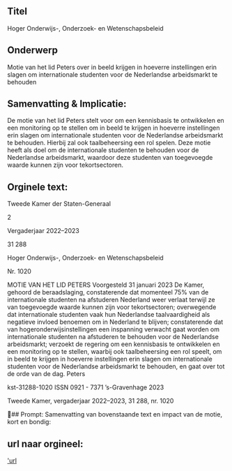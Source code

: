 ## Titel
Hoger Onderwijs-, Onderzoek- en Wetenschapsbeleid
## Onderwerp
Motie van het lid Peters over in beeld krijgen in hoeverre instellingen erin slagen om internationale studenten voor de Nederlandse arbeidsmarkt te behouden 
## Samenvatting & Implicatie:

De motie van het lid Peters stelt voor om een kennisbasis te ontwikkelen en een monitoring op te stellen om in beeld te krijgen in hoeverre instellingen erin slagen om internationale studenten voor de Nederlandse arbeidsmarkt te behouden. Hierbij zal ook taalbeheersing een rol spelen. Deze motie heeft als doel om de internationale studenten te behouden voor de Nederlandse arbeidsmarkt, waardoor deze studenten van toegevoegde waarde kunnen zijn voor tekortsectoren.
## Orginele text:


Tweede Kamer der Staten-Generaal

2

Vergaderjaar 2022–2023

31 288

Hoger Onderwijs-, Onderzoek- en
Wetenschapsbeleid

Nr. 1020

MOTIE VAN HET LID PETERS
Voorgesteld 31 januari 2023
De Kamer,
gehoord de beraadslaging,
constaterende dat momenteel 75% van de internationale studenten na
afstuderen Nederland weer verlaat terwijl ze van toegevoegde waarde
kunnen zijn voor tekortsectoren;
overwegende dat internationale studenten vaak hun Nederlandse
taalvaardigheid als negatieve invloed benoemen om in Nederland te
blijven;
constaterende dat van hogeronderwijsinstellingen een inspanning
verwacht gaat worden om internationale studenten na afstuderen te
behouden voor de Nederlandse arbeidsmarkt;
verzoekt de regering om een kennisbasis te ontwikkelen en een
monitoring op te stellen, waarbij ook taalbeheersing een rol speelt, om in
beeld te krijgen in hoeverre instellingen erin slagen om internationale
studenten voor de Nederlandse arbeidsmarkt te behouden,
en gaat over tot de orde van de dag.
Peters

kst-31288-1020
ISSN 0921 - 7371
’s-Gravenhage 2023

Tweede Kamer, vergaderjaar 2022–2023, 31 288, nr. 1020

## Prompt:
Samenvatting van bovenstaande text en impact van de motie, kort en bondig:

## url naar orgineel:
['url](https://gegevensmagazijn.tweedekamer.nl/OData/v4/2.0/Document(be7f079d-c569-42b8-82bb-c0271ed58ba0)/resource)
